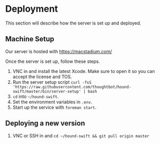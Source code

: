 # Deployment

This section will describe how the server is set up and deployed.

## Machine Setup

Our server is hosted with https://macstadium.com/

Once the server is set up, follow these steps.

1. VNC in and install the latest Xcode. 
   Make sure to open it so you can accept the license and TOS.
2. Run the server setup script
   `curl -fsS 'https://raw.githubusercontent.com/thoughtbot/hound-swift/master/bin/server-setup' | bash`
3. `cd` into `~/hound-swift`.
4. Set the environment variables in `.env`.
5. Start up the service with `foreman start`.

## Deploying a new version

1. VNC or SSH in and `cd ~/hound-swift && git pull origin master`
